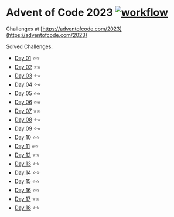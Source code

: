 # Advent of Code 2023 [![workflow](https://github.com/neuos/aoc-2023/actions/workflows/gradle.yml/badge.svg)](https://github.com/neuos/aoc-2023/actions)

Challenges at [https://adventofcode.com/2023](https://adventofcode.com/2023)

Solved Challenges:

- [Day 01](src/main/kotlin/Day01.kt) ⭐⭐️
- [Day 02](src/main/kotlin/Day02.kt) ⭐⭐️
- [Day 03](src/main/kotlin/Day03.kt) ⭐⭐️
- [Day 04](src/main/kotlin/Day04.kt) ⭐⭐️
- [Day 05](src/main/kotlin/Day05.kt) ⭐⭐️
- [Day 06](src/main/kotlin/Day06.kt) ⭐⭐️
- [Day 07](src/main/kotlin/Day07.kt) ⭐⭐️
- [Day 08](src/main/kotlin/Day08.kt) ⭐⭐️
- [Day 09](src/main/kotlin/Day09.kt) ⭐⭐️
- [Day 10](src/main/kotlin/Day10.kt) ⭐⭐️
- [Day 11](src/main/kotlin/Day11.kt) ⭐⭐️
- [Day 12](src/main/kotlin/Day12.kt) ⭐⭐️
- [Day 13](src/main/kotlin/Day13.kt) ⭐⭐️
- [Day 14](src/main/kotlin/Day14.kt) ⭐⭐
- [Day 15](src/main/kotlin/Day15.kt) ⭐⭐
- [Day 16](src/main/kotlin/Day16.kt) ⭐⭐
- [Day 17](src/main/kotlin/Day17.kt) ⭐⭐
- [Day 18](src/main/kotlin/Day18.kt) ⭐⭐
